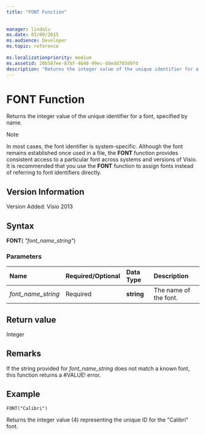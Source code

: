 ```yaml
---
title: "FONT Function"
 
 
manager: lindalu
ms.date: 03/09/2015
ms.audience: Developer
ms.topic: reference
 
ms.localizationpriority: medium
ms.assetid: 20b587ee-87bf-4648-99ec-ddedd703d9fd
description: "Returns the integer value of the unique identifier for a font, specified by name."
---
```


# FONT Function

Returns the integer value of the unique identifier for a font, specified by name.
  
> [!NOTE]
> In most cases, the font identifier is system-specific. Although the font remains established once used in a file, the **FONT** function provides consistent access to a particular font across systems and versions of Visio. It is recommended that you use the **FONT** function to assign fonts instead of referring to font identifiers directly. 
  
## Version Information

Version Added: Visio 2013 
  
## Syntax

 **FONT**( _"font_name_string"_)
  
### Parameters

|**Name**|**Required/Optional**|**Data Type**|**Description**|
|:-----|:-----|:-----|:-----|
| _font_name_string_ <br/> |Required  <br/> |**string** <br/> |The name of the font. |
   
## Return value

Integer
  
## Remarks

If the string provided for  *font_name_string*  does not match a known font, this function returns a #VALUE! error. 
  
## Example

 `FONT("Calibri")`
  
Returns the integer value (4) representing the unique ID for the "Calibri" font.
  

